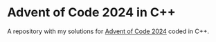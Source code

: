 # Advent of Code 2024 in C++

A repository with my solutions for [Advent of Code 2024](https://adventofcode.com/2024) coded in C++.

